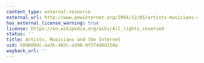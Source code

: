```yaml
---
content_type: external-resource
external_url: http://www.pewinternet.org/2004/12/05/artists-musicians-and-the-internet/
has_external_license_warning: true
license: https://en.wikipedia.org/wiki/All_rights_reserved
status: ''
title: Artists, Musicians and the Internet
uid: 509609dc-aa3b-403c-a398-8f374d6d158a
wayback_url: ''
---
```

